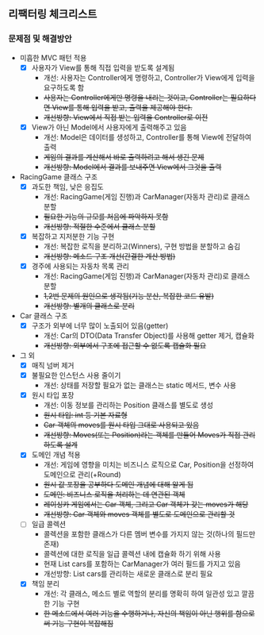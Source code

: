 ## 리팩터링 체크리스트

### 문제점 및 해결방안

- 미흡한 MVC 패턴 적용
    - [x] 사용자가 View를 통해 직접 입력을 받도록 설계됨
        - 개선: 사용자는 Controller에게 명령하고, Controller가 View에게 입력을 요구하도록 함
        - ~~사용자는 Controller에게만 명령을 내리는 것이고, Controller는 필요하다면 View를 통해 입력을 받고, 출력을 제공해야 한다.~~
        - ~~개선방향: View에서 직접 받는 입력을 Controller로 이전~~
    - [x] View가 아닌 Model에서 사용자에게 출력해주고 있음
        - 개선: Model은 데이터를 생성하고, Controller를 통해 View에 전달하여 출력
        - ~~게임의 결과를 계산해서 바로 출력하려고 해서 생긴 문제~~
        - ~~개선방향: Model에서 결과를 보내주면 View에서 그것을 출력~~
- RacingGame 클래스 구조
    - [x] 과도한 책임, 낮은 응집도
        - 개선: RacingGame(게임 진행)과 CarManager(자동차 관리)로 클래스 분할
        - ~~필요한 기능의 규모를 처음에 파악하지 못함~~
        - ~~개선방향: 적절한 수준에서 클래스 분할~~
    - [x] 복잡하고 지저분한 기능 구현
        - 개선: 복잡한 로직을 분리하고(Winners), 구현 방법을 분할하고 숨김
        - ~~개선방향: 메소드 구조 개선(간결한 계산 방법)~~
    - [x] 경주에 사용되는 자동차 목록 관리
        - 개선: RacingGame(게임 진행)과 CarManager(자동차 관리)로 클래스 분할
        - ~~1,2번 문제의 원인으로 생각됨(기능 분산, 복잡한 코드 유발)~~
        - ~~개선방향: 별개의 클래스로 분리~~
- Car 클래스 구조
    - [x] 구조가 외부에 너무 많이 노출되어 있음(getter)
        - 개선: Car의 DTO(Data Transfer Object)를 사용해 getter 제거, 캡슐화
        - ~~개선방향: 외부에서 구조에 접근할 수 없도록 캡슐화 필요~~

- 그 외
    - [x] 매직 넘버 제거
    - [x] 불필요한 인스턴스 사용 줄이기
        - 개선: 상태를 저장할 필요가 없는 클래스는 static 메서드, 변수 사용
    - [x] 원시 타입 포장
        - 개선: 이동 정보를 관리하는 Position 클래스를 별도로 생성
        - ~~원시 타입: int 등 기본 자료형~~
        - ~~Car 객체의 moves를 원시 타입 그대로 사용되고 있음~~
        - ~~개선방향: Moves(또는 Position)라는 객체를 만들어 Moves가 직접 관리하도록 설계~~
    - [x] 도메인 개념 적용
        - 개선: 게임에 영향을 미치는 비즈니스 로직으로 Car, Position을 선정하여 도메인으로 관리(+Round)
        - ~~원시 값 포장을 공부하다 도메인 개념에 대해 알게 됨~~
        - ~~도메인: 비즈니스 로직을 처리하는 데 연관된 객체~~
        - ~~레이싱카 게임에서는 Car 객체, 그리고 Car 객체가 갖는 moves가 해당~~
        - ~~개선방향: Car 객체와 moves 객체를 별도로 도메인으로 관리할 것~~
    - [ ] 일급 콜렉션
        - 콜렉션을 포함한 클래스가 다른 멤버 변수를 가지지 않는 것(하나의 필드만 존재)
        - 콜렉션에 대한 로직을 일급 콜렉션 내에 캡슐화 하기 위해 사용
        - 현재 List<Car> cars를 포함하는 CarManager가 여러 필드를 가지고 있음
        - 개선방향: List<Car> cars를 관리하는 새로운 클래스로 분리 필요
    - [x] 책임 분리
        - 개선: 각 클래스, 메소드 별로 역할의 분리를 명확히 하여 일관성 있고 깔끔한 기능 구현
        - ~~한 메소드에서 여러 기능을 수행하거나, 자신의 책임이 아닌 행위를 함으로써 기능 구현이 복잡해짐~~
